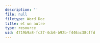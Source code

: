```yaml
---
description: ''
file: null
filetype: Word Doc
title: et un autre
type: resource
uid: 4719b9a8-fc37-4cb6-b92b-f446ac38cffd
---
```

